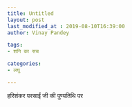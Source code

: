 ```yaml
---
title: Untitled
layout: post
last_modified_at : 2019-08-10T16:39:00
author: Vinay Pandey

tags:
- शनि का सच

categories:
- लघु

---
```


हरिशंकर परसाईं जी की पुण्यतिथि पर
